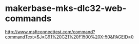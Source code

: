 # makerbase-mks-dlc32-web-commands

http://www.msftconnecttest.com/command?commandText=$J=G91%20G21%20F1500%20X-50&PAGEID=0
